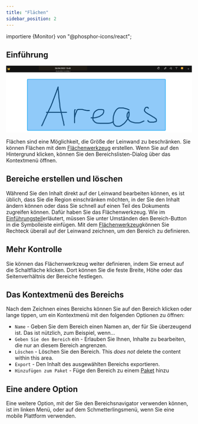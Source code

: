 ```yaml
---
title: "Flächen"
sidebar_position: 2
---
```


importiere {Monitor} von "@phosphor-icons/react";


## Einführung

![Fläche](area.png)

Flächen sind eine Möglichkeit, die Größe der Leinwand zu beschränken. Sie können Flächen mit dem [Flächenwerkzeug](tools/area.md) erstellen. Wenn Sie auf den Hintergrund klicken, können Sie den Bereichslisten-Dialog über das Kontextmenü öffnen.

## Bereiche erstellen und löschen

Während Sie den Inhalt direkt auf der Leinwand bearbeiten können, es ist üblich, dass Sie die Region einschränken möchten, in der Sie den Inhalt ändern können oder dass Sie schnell auf einen Teil des Dokuments zugreifen können. Dafür haben Sie das <Monitor/> Flächenwerkzeug. Wie im [Einführungsteil](README.md)erläutert, müssen Sie unter Umständen den <Monitor/> Bereich-Button in die Symbolleiste einfügen. Mit dem [Flächenwerkzeug](tools/area.md)können Sie Rechteck überall auf der Leinwand zeichnen, um den Bereich zu definieren.

## Mehr Kontrolle

Sie können das Flächenwerkzeug weiter definieren, indem Sie erneut auf die Schaltfläche <Monitor/> klicken. Dort können Sie die feste Breite, Höhe oder das Seitenverhältnis der Bereiche festlegen.

## Das Kontextmenü des Bereichs

 Nach dem Zeichnen eines Bereichs können Sie auf den Bereich klicken oder lange tippen, um ein Kontextmenü mit den folgenden Optionen zu öffnen:

* `Name` - Geben Sie dem Bereich einen Namen an, der für Sie überzeugend ist. Das ist nützlich, zum Beispiel, wenn...
* `Geben Sie den Bereich` ein - Erlauben Sie Ihnen, Inhalte zu bearbeiten, die nur an diesem Bereich angrenzen.
* `Löschen` - Löschen Sie den Bereich. This *does not* delete the content within this area.
* `Export` - Den Inhalt des ausgewählten Bereichs exportieren.
* `Hinzufügen zum Paket` - Füge den Bereich zu einem [Paket](pack) hinzu

## Eine andere Option

Eine weitere Option, mit der Sie den Bereichsnavigator verwenden können, ist im linken Menü, oder auf dem Schmetterlingsmenü, wenn Sie eine mobile Plattform verwenden. 

